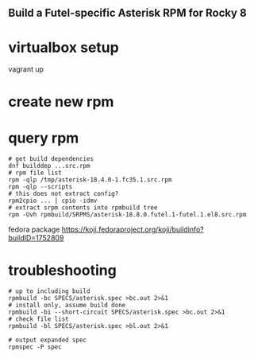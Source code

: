 ## Build a Futel-specific Asterisk RPM for Rocky 8

# virtualbox setup

vagrant up
    
# create new rpm

# query rpm

    # get build dependencies
    dnf builddep ...src.rpm
    # rpm file list
    rpm -qlp /tmp/asterisk-18.4.0-1.fc35.1.src.rpm
    rpm -qlp --scripts
    # this does not extract config?
    rpm2cpio ... | cpio -idmv
    # extract srpm contents into rpmbuild tree
    rpm -Uvh rpmbuild/SRPMS/asterisk-18.8.0.futel.1-futel.1.el8.src.rpm 

fedora package
https://koji.fedoraproject.org/koji/buildinfo?buildID=1752809

# troubleshooting

    # up to including build
    rpmbuild -bc SPECS/asterisk.spec >bc.out 2>&1
    # install only, assume build done
    rpmbuild -bi --short-circuit SPECS/asterisk.spec >bc.out 2>&1
    # check file list
    rpmbuild -bl SPECS/asterisk.spec >bl.out 2>&1

    # output expanded spec
    rpmspec -P spec
